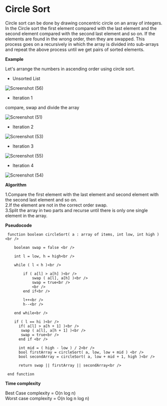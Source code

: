 # Circle Sort 

Circle sort can be done by drawing concentric circle on an array of integers. In the Circle sort the first element compared with the last element and the second element compared with the second last element and so on. If the elements are found in the wrong order, then they are swapped. This process goes on a recursively in which the  array is divided into sub-arrays and repeat the above process until we get pairs of sorted elements. 

 **Example**

Let's arrange the numbers in ascending order using circle sort.

- Unsorted List

![Screenshot (56)](https://user-images.githubusercontent.com/28682701/57585928-260db280-750c-11e9-84e7-dd6e9f5784eb.png)

- Iteration 1

 compare, swap and divide the array

![Screenshot (51)](https://user-images.githubusercontent.com/28682701/57585795-a3d0be80-750a-11e9-8db5-8369d9678538.png)

- Iteration 2

![Screenshot (53)](https://user-images.githubusercontent.com/28682701/57585844-28234180-750b-11e9-9835-e7541dc10d9e.png)

- Iteration 3

![Screenshot (55)](https://user-images.githubusercontent.com/28682701/57585917-024a6c80-750c-11e9-87f2-22f97c2d377d.png)

- Iteration 4

![Screenshot (54)](https://user-images.githubusercontent.com/28682701/57585886-a2ec5c80-750b-11e9-8b47-53a60440b2dc.png)

**Algorithm** 

1.Compare the first element with the last element and second element with the second last element and so on.<br />
2.If the element are not in the correct order swap.<br />
3.Split the array in two parts and recurse until there is only one single element in the array.

**Pseudocode**
```
 function boolean circleSort( a : array of items, int low, int high )<br />

    boolean swap = false <br />
    
    int l = low, h = high<br />
   
    while ( l < h )<br />
      		
        if ( a[l] > a[h] )<br />
            swap ( a[l], a[h] )<br />
            swap = true<br />
            <br />
        end if<br />
    
        l++<br />
        h--<br />
    
    end while<br />
   
    if ( l == hi )<br />
      if( a[l] > a[h + 1] )<br />
       swap ( a[l], a[h + 1] )<br />
       swap = true<br />
      end if <br />
     
      int mid = ( high - low ) / 2<br />
      bool firstArray = circleSort( a, low, low + mid ) <br />
      bool secondArray = circleSort( a, low + mid + 1, high )<br />
   
      return swap || firstArray || secondArray<br />
    
 end function
```  
**Time complexity**

Best Case complexity =  O(n log n)<br />
Worst case complexity =  O(n log n log n)
